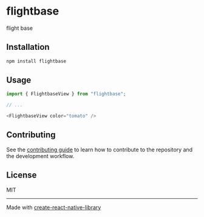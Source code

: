 # flightbase

flight base

## Installation

```sh
npm install flightbase
```

## Usage

```js
import { FlightbaseView } from "flightbase";

// ...

<FlightbaseView color="tomato" />
```

## Contributing

See the [contributing guide](CONTRIBUTING.md) to learn how to contribute to the repository and the development workflow.

## License

MIT

---

Made with [create-react-native-library](https://github.com/callstack/react-native-builder-bob)

